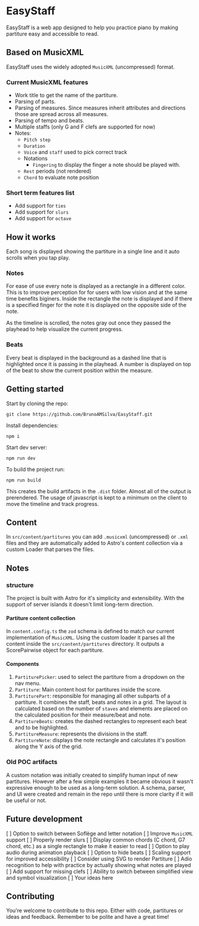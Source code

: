 # EasyStaff

EasyStaff is a web app designed to help you practice piano by making partiture easy and accessible to read.

## Based on MusicXML

EasyStaff uses the widely adopted `MusicXML` (uncompressed) format.

### Current MusicXML features

- Work title to get the name of the partiture.
- Parsing of parts.
- Parsing of measures. Since measures inherit attributes and directions those are spread across all measures.
- Parsing of tempo and beats.
- Multiple staffs (only G and F clefs are supported for now)
- Notes:
    - `Pitch step`
    - `Duration`
    - `Voice` and `staff` used to pick correct track
    - Notations
        - `Fingering` to display the finger a note should be played with.
    - `Rest` periods (not rendered)
    - `Chord` to evaluate note position

### Short term features list
- Add support for `ties`
- Add support for `slurs`
- Add support for `octave`

## How it works

Each song is displayed showing the partiture in a single line and it auto scrolls when you tap play.

### Notes

For ease of use every note is displayed as a rectangle in a different color. This is to improve perception for for users with low vision and at the same time benefits biginers. Inside the rectangle the note is displayed and if there is a specified finger for the note it is displayed on the opposite side of the note.

As the timeline is scrolled, the notes gray out once they passed the playhead to help visualize the current progress.

### Beats

Every beat is displayed in the background as a dashed line that is highlighted once it is passing in the playhead. A number is displayed on top of the beat to show the current position within the measure.

## Getting started

Start by cloning the repo:

```shell
git clone https://github.com/BrunoAMSilva/EasyStaff.git
```

Install dependencies:

```shell
npm i
```

Start dev server:

```shell
npm run dev
```

To build the project run:

```shell
npm run build
```

This creates the build artifacts in the `.dist` folder. Almost all of the output is prerendered. The usage of javascript is kept to a minimum on the client to move the timeline and track progress.

## Content

In `src/content/partitures` you can add `.musicxml` (uncompressed) or `.xml` files and they are automatically added to Astro's content collection via a custom Loader that parses the files.

## Notes

### structure

The project is built with Astro for it's simplicity and extensibility. With the support of server islands it doesn't limit long-term direction.

#### Partiture content collection

In `content.config.ts` the `zod` schema is defined to match our current implementation of `MusicXML`. Using the custom loader it parses all the content inside the `src/content/partitures` directory. It outputs a ScorePairwise object for each partiture.

#### Components

1. `PartiturePicker`: used to select the partiture from a dropdown on the nav menu.
2. `Partiture`: Main content host for partitures inside the score.
3. `PartiturePart`: responsible for managing all other subparts of a partiture. It combines the staff, beats and notes in a grid. The layout is calculated based on the number of `staves` and elements are placed on the calculated position for their measure/beat and note.
4. `PartitureBeats`: creates the dashed rectangles to represent each beat and to be highlighted.
5. `PartitureMeasure`: represents the divisions in the staff.
6. `PartitureNote`: displays the note rectangle and calculates it's position along the Y axis of the grid.

### Old POC artifacts

A custom notation was initially created to simplify human input of new partitures. However after a few simple examples it became obvious it wasn't expressive enough to be used as a long-term solution. A schema, parser, and UI were created and remain in the repo until there is more clarity if it will be useful or not.

## Future development

[ ] Option to switch between Soflège and letter notation
[ ] Improve `MusicXML` support
[ ] Properly render slurs
[ ] Display common chords (C chord, G7 chord, etc.) as a single rectangle to make it easier to read
[ ] Option to play audio during animation playback
[ ] Option to hide beats
[ ] Scaling support for improved accessibility
[ ] Consider using SVG to render Partiture
[ ] Adio recognition to help with practice by actually showing what notes are played
[ ] Add support for missing clefs
[ ] Ability to switch between simplified view and symbol visualization
[ ] Your ideas here

## Contributing

You're welcome to contribute to this repo. Either with code, partitures or ideas and feedback. Remember to be polite and have a great time!